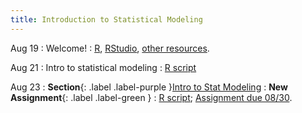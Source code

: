 ```yaml
---
title: Introduction to Statistical Modeling
---
```


Aug 19
: Welcome!
  : [R](), [RStudio](), [other resources]().

Aug 21
: Intro to statistical modeling
  : [R script](#)

Aug 23
: **Section**{: .label .label-purple }[Intro to Stat Modeling](#)
: **New Assignment**{: .label .label-green }
  : [R script](#); [Assignment due 08/30]().
